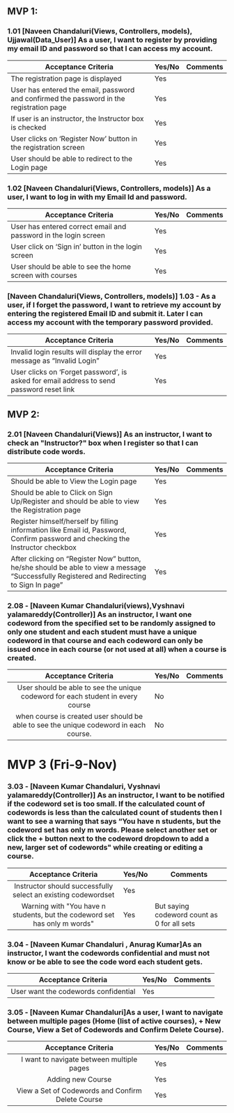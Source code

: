## MVP 1:

### 1.01 [Naveen Chandaluri(Views, Controllers, models), Ujjawal(Data_User)] As a user,  I want to register by providing my email ID and password so that I can access my account.

| Acceptance Criteria                                                                         | Yes/No | Comments |
|---------------------------------------------------------------------------------------------|--------|----------|
| The registration page is displayed                                                          |  Yes      |         |
| User has entered the email, password and confirmed the password in the registration page |  Yes      |             |
| If user is an instructor, the Instructor box is checked                                     |  Yes      |          |
| User clicks on ‘Register Now’ button in the registration screen                             |  Yes      |          |
| User should be able to redirect to the Login page                                           |  Yes      |          |

### 1.02 [Naveen Chandaluri(Views, Controllers, models)] As a user, I want to log in with my Email Id and password.

| Acceptance Criteria                                                | Yes/No | Comments |
|--------------------------------------------------------------------|--------|----------|
| User has entered correct email and password in the login screen |  Yes      |          |
| User click on ‘Sign in’ button in the login screen                 |  Yes     |          |
| User should be able to see the home screen with courses          |  Yes     |          |

### [Naveen Chandaluri(Views, Controllers, models)] 1.03 - As a user, if I forget the password, I want to retrieve my account by entering the registered Email ID and submit it. Later I can access my account with the temporary password provided.

| Acceptance Criteria                                                                      | Yes/No | Comments |
|------------------------------------------------------------------------------------------|--------|----------|
| Invalid login results will display the error message as “Invalid Login”                 |  Yes     |          |
| User clicks on ‘Forget password’, is asked for email address to send password reset link |  Yes      |          |

## MVP 2:

### 2.01 [Naveen Chandaluri(Views)] As an instructor, I want to check an "Instructor?" box when I register so that I can distribute code words.

| Acceptance Criteria                                                                         | Yes/No | Comments |
|---------------------------------------------------------------------------------------------|--------|----------|
| Should be able to View the Login page                                                       |  Yes      |          |
| Should be able to Click on Sign Up/Register and should be able to view the Registration page|  Yes      |          |
| Register himself/herself by filling information like Email id, Password, Confirm password and checking the Instructor checkbox                                                                           |  Yes      |          |
| After clicking on “Register Now” button, he/she should be able to view a message “Successfully Registered and Redirecting to Sign In page”                                                               |   Yes     |          |


### 2.08 - [Naveen Kumar Chandaluri(views),Vyshnavi yalamareddy(Controller)] As an instructor, I want one codeword from the specified set to be randomly assigned to only one student and each student must have a unique codeword in that course and each codeword can only be issued once in each course (or not used at all) when a course is created.
|                                  Acceptance Criteria                                  | Yes/No | Comments |
|:-------------------------------------------------------------------------------------:|--------|----------|
| User should be able to see the unique codeword for each student in every course       |  No      |          |
| when course is created user should be able to see the unique codeword in each course. |  No      |          |


# MVP 3 (Fri-9-Nov)

### 3.03 - [Naveen Kumar Chandaluri, Vyshnavi yalamareddy(Controller)] As an instructor, I want to be notified if the codeword set is too small. If the calculated count of codewords is less than the calculated count of students then I want to see a warning that says “You have n students, but the codeword set has only m words. Please select another set or click the + button next to the codeword dropdown to add a new, larger set of codewords" while creating or editing a course. 
|                                  Acceptance Criteria                                  | Yes/No | Comments |
|:-------------------------------------------------------------------------------------:|--------|----------|
| Instructor should successfully select an existing codewordset       |  Yes      |          |
| Warning with "You have n students, but the codeword set has only m words" |  Yes      |   But saying codeword count as 0 for all sets       |


### 3.04 - [Naveen Kumar Chandaluri , Anurag Kumar]As an instructor, I want the codewords confidential and must not know or be able to see the code word each student gets.  

|                                  Acceptance Criteria                                  | Yes/No | Comments |
|:-------------------------------------------------------------------------------------:|--------|----------|
| User want the codewords confidential                                                  |  Yes   |          |



### 3.05 - [Naveen Kumar Chandaluri]As a user, I want to navigate between multiple pages (Home (list of active courses), + New Course, View a Set of Codewords and Confirm Delete Course).


|                                  Acceptance Criteria                                  | Yes/No | Comments |
|:-------------------------------------------------------------------------------------:|--------|----------|
| I want to navigate between multiple pages                                             |  Yes   |          |
| Adding new Course                                                                     |  Yes   |          |
| View a Set of Codewords and Confirm Delete Course                                     |  Yes   |          |
